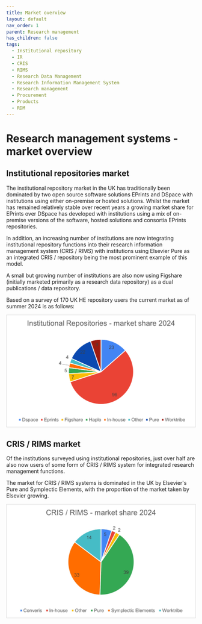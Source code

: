 ```yaml
---
title: Market overview
layout: default
nav_order: 1
parent: Research management
has_children: false
tags:
  - Institutional repository
  - IR
  - CRIS
  - RIMS
  - Research Data Management
  - Research Information Management System
  - Research management
  - Procurement
  - Products
  - RDM
---
```

# Research management systems  - market overview

## Institutional repositories market

The institutional repository market in the UK has traditionally been dominated by two open source software solutions EPrints and DSpace with institutions using either on-premise or hosted solutions. Whilst the market has remained relatively stable over recent years  a growing market share for EPrints over DSpace has developed with institutions using a mix of on-premise versions of the software, hosted solutions and consortia EPrints repositories.

In addition, an increasing number of institutions are now integrating institutional repository functions into their research information management system (CRIS / RIMS) with institutions using Elsevier Pure as an integrated CRIS / repository being the most prominent example of this model.

A small but growing number of institutions are also now using Figshare (initially marketed primarily as a research data repository) as a dual publications / data repository.

Based on a survey of 170 UK HE repository users the current market as of summer 2024 is as follows:

![Institutional repositories - market share 2024](/assets/images/ir-market-share.png "Institutional repositories - market share 2024")



## CRIS / RIMS market 

Of the institutions surveyed using institutional repositories, just over half are also now users of some form of CRIS / RIMS system for integrated research management functions. 

The market for CRIS / RIMS systems is dominated in the UK by Elsevier's Pure and Symplectic Elements, with the proportion of the market taken by Elsevier growing.

![CRIS market share](/assets/images/cris-market-share.jpg "CRIS market share")
